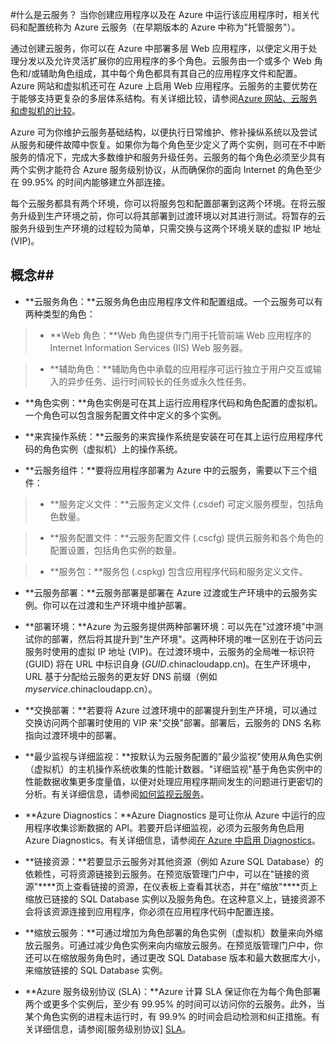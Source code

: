 <properties linkid="manage-services-what-is-a-cloud-service" urlDisplayName="What is a Cloud Service" pageTitle="什么是云服务 - Azure 服务管理" metaKeywords="Azure cloud services intro, cloud services overview, cloud services basics" description="介绍 Azure 中的云服务。" metaCanonical="" services="cloud-services" documentationCenter="" title="What is a cloud service?" authors="ryanwi" solutions="" manager="" editor="" />
<tags ms.service="cloud-services"
    ms.date=""
    wacn.date=""
    />




#什么是云服务？
当你创建应用程序以及在 Azure 中运行该应用程序时，相关代码和配置统称为 Azure 云服务（在早期版本的 Azure 中称为"托管服务"）。

通过创建云服务，你可以在 Azure 中部署多层 Web 应用程序，以便定义用于处理分发以及允许灵活扩展你的应用程序的多个角色。云服务由一个或多个 Web 角色和/或辅助角色组成，其中每个角色都具有其自己的应用程序文件和配置。Azure 网站和虚拟机还可在 Azure 上启用 Web 应用程序。云服务的主要优势在于能够支持更复杂的多层体系结构。有关详细比较，请参阅[Azure 网站、云服务和虚拟机的比较][Comparison]。

Azure 可为你维护云服务基础结构，以便执行日常维护、修补操纵系统以及尝试从服务和硬件故障中恢复。如果你为每个角色至少定义了两个实例，则可在不中断服务的情况下，完成大多数维护和服务升级任务。云服务的每个角色必须至少具有两个实例才能符合 Azure 服务级别协议，从而确保你的面向 Internet 的角色至少在 99.95% 的时间内能够建立外部连接。 

每个云服务都具有两个环境，你可以将服务包和配置部署到这两个环境。在将云服务升级到生产环境之前，你可以将其部署到过渡环境以对其进行测试。将暂存的云服务升级到生产环境的过程较为简单，只需交换与这两个环境关联的虚拟 IP 地址 (VIP)。 


## 概念##


- **云服务角色：**云服务角色由应用程序文件和配置组成。一个云服务可以有两种类型的角色：
 
>- **Web 角色：**Web 角色提供专门用于托管前端 Web 应用程序的 Internet Information Services (IIS) Web 服务器。

>- **辅助角色：**辅助角色中承载的应用程序可运行独立于用户交互或输入的异步任务、运行时间较长的任务或永久性任务。

- **角色实例：**角色实例是可在其上运行应用程序代码和角色配置的虚拟机。一个角色可以包含服务配置文件中定义的多个实例。

- **来宾操作系统：**云服务的来宾操作系统是安装在可在其上运行应用程序代码的角色实例（虚拟机）上的操作系统。

- **云服务组件：**要将应用程序部署为 Azure 中的云服务，需要以下三个组件：

>- **服务定义文件：**云服务定义文件 (.csdef) 可定义服务模型，包括角色数量。

>- **服务配置文件：**云服务配置文件 (.cscfg) 提供云服务和各个角色的配置设置，包括角色实例的数量。

>- **服务包：**服务包 (.cspkg) 包含应用程序代码和服务定义文件。

- **云服务部署：**云服务部署是部署在 Azure 过渡或生产环境中的云服务实例。你可以在过渡和生产环境中维护部署。

- **部署环境：**Azure 为云服务提供两种部署环境：可以先在"过渡环境"中测试你的部署，然后将其提升到"生产环境"。这两种环境的唯一区别在于访问云服务时使用的虚拟 IP 地址 (VIP)。在过渡环境中，云服务的全局唯一标识符 (GUID) 将在 URL 中标识自身 (*GUID*.chinacloudapp.cn)。在生产环境中，URL 基于分配给云服务的更友好 DNS 前缀（例如 *myservice*.chinacloudapp.cn）。

- **交换部署：**若要将 Azure 过渡环境中的部署提升到生产环境，可以通过交换访问两个部署时使用的 VIP 来"交换"部署。部署后，云服务的 DNS 名称指向过渡环境中的部署。

- **最少监视与详细监视：**按默认为云服务配置的"最少监视"使用从角色实例（虚拟机）的主机操作系统收集的性能计数器。"详细监视"基于角色实例中的性能数据收集更多度量值，以便对处理应用程序期间发生的问题进行更密切的分析。有关详细信息，请参阅[如何监视云服务][HTMonitorCloudServices]。

- **Azure Diagnostics：**Azure Diagnostics 是可让你从 Azure 中运行的应用程序收集诊断数据的 API。若要开启详细监视，必须为云服务角色启用 Azure Diagnostics。有关详细信息，请参阅[在 Azure 中启用 Diagnostics][CloudServicesDiagnostics]。

- **链接资源：**若要显示云服务对其他资源（例如 Azure SQL Database）的依赖性，可将资源链接到云服务。在预览版管理门户中，可以在"链接的资源"****页上查看链接的资源，在仪表板上查看其状态，并在"缩放"****页上缩放已链接的 SQL Database 实例以及服务角色。在这种意义上，链接资源不会将该资源连接到应用程序，你必须在应用程序代码中配置连接。

- **缩放云服务：**可通过增加为角色部署的角色实例（虚拟机）数量来向外缩放云服务。可通过减少角色实例来向内缩放云服务。在预览版管理门户中，你还可以在缩放服务角色时，通过更改 SQL Database 版本和最大数据库大小，来缩放链接的 SQL Database 实例。

- **Azure 服务级别协议 (SLA)：**Azure 计算 SLA 保证你在为每个角色部署两个或更多个实例后，至少有 99.95% 的时间可以访问你的云服务。此外，当某个角色实例的进程未运行时，有 99.9% 的时间会启动检测和纠正措施。有关详细信息，请参阅[服务级别协议] [SLA]。

[HTMonitorCloudServices]:/zh-cn/documentation/articles/cloud-services-how-to-monitor/
[SLA]: /support/legal/sla/
[CloudServicesDiagnostics]: /zh-cn/documentation/articles/cloud-services-dotnet-diagnostics/
[Comparison]: /zh-cn/documentation/articles/choose-web-site-cloud-service-vm/
<!--HONumber=39-->
